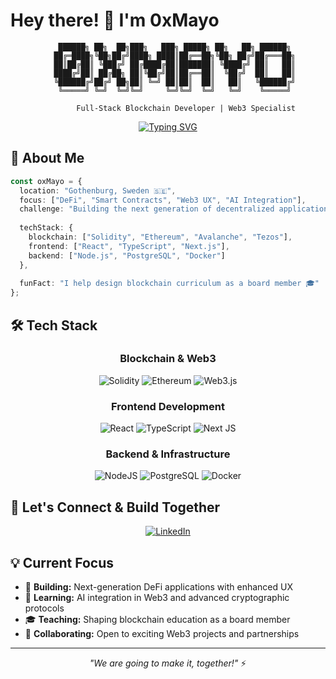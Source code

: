 # Hey there! 👋 I'm 0xMayo

<div align="center">

```
    ██████╗ ██╗  ██╗███╗   ███╗ █████╗ ██╗   ██╗ ██████╗ 
   ██╔═████╗╚██╗██╔╝████╗ ████║██╔══██╗╚██╗ ██╔╝██╔═══██╗
   ██║██╔██║ ╚███╔╝ ██╔████╔██║███████║ ╚████╔╝ ██║   ██║
   ████╔╝██║ ██╔██╗ ██║╚██╔╝██║██╔══██║  ╚██╔╝  ██║   ██║
   ╚██████╔╝██╔╝ ██╗██║ ╚═╝ ██║██║  ██║   ██║   ╚██████╔╝
    ╚═════╝ ╚═╝  ╚═╝╚═╝     ╚═╝╚═╝  ╚═╝   ╚═╝    ╚═════╝ 
                                                           
        Full-Stack Blockchain Developer | Web3 Specialist
```

</div>

<div align="center">
  
[![Typing SVG](https://readme-typing-svg.herokuapp.com?font=Fira+Code&weight=500&size=22&pause=1000&color=00D8FF&center=true&vCenter=true&width=600&lines=Full-Stack+Blockchain+Developer;Web3+%26+DeFi+Specialist;Building+the+Future+of+Finance;Always+Learning%2C+Always+Building)](https://git.io/typing-svg)

</div>

## 🚀 About Me

```typescript
const oxMayo = {
  location: "Gothenburg, Sweden 🇸🇪",
  focus: ["DeFi", "Smart Contracts", "Web3 UX", "AI Integration"],
  challenge: "Building the next generation of decentralized applications",
  
  techStack: {
    blockchain: ["Solidity", "Ethereum", "Avalanche", "Tezos"],
    frontend: ["React", "TypeScript", "Next.js"],
    backend: ["Node.js", "PostgreSQL", "Docker"]
  },
  
  funFact: "I help design blockchain curriculum as a board member 🎓"
};
```

## 🛠️ Tech Stack

<div align="center">

### Blockchain & Web3
![Solidity](https://img.shields.io/badge/Solidity-%23363636.svg?style=for-the-badge&logo=solidity&logoColor=white)
![Ethereum](https://img.shields.io/badge/Ethereum-3C3C3D?style=for-the-badge&logo=Ethereum&logoColor=white)
![Web3.js](https://img.shields.io/badge/web3.js-F16822?style=for-the-badge&logo=web3.js&logoColor=white)

### Frontend Development
![React](https://img.shields.io/badge/react-%2320232a.svg?style=for-the-badge&logo=react&logoColor=%2361DAFB)
![TypeScript](https://img.shields.io/badge/typescript-%23007ACC.svg?style=for-the-badge&logo=typescript&logoColor=white)
![Next JS](https://img.shields.io/badge/Next-black?style=for-the-badge&logo=next.js&logoColor=white)

### Backend & Infrastructure
![NodeJS](https://img.shields.io/badge/node.js-6DA55F?style=for-the-badge&logo=node.js&logoColor=white)
![PostgreSQL](https://img.shields.io/badge/postgres-%23316192.svg?style=for-the-badge&logo=postgresql&logoColor=white)
![Docker](https://img.shields.io/badge/docker-%230db7ed.svg?style=for-the-badge&logo=docker&logoColor=white)

</div>

## 🤝 Let's Connect & Build Together

<div align="center">

[![LinkedIn](https://img.shields.io/badge/LinkedIn-%230077B5.svg?style=for-the-badge&logo=linkedin&logoColor=white)](https://www.linkedin.com/in/alemayehu-wakjira/)

</div>

## 💡 Current Focus

- 🔮 **Building:** Next-generation DeFi applications with enhanced UX
- 🧠 **Learning:** AI integration in Web3 and advanced cryptographic protocols  
- 🎓 **Teaching:** Shaping blockchain education as a board member
- 🤝 **Collaborating:** Open to exciting Web3 projects and partnerships

---

<div align="center">
  
*"We are going to make it, together!"* ⚡

</div>
